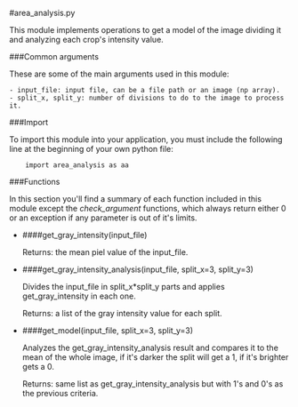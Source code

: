 #area_analysis.py

This module implements operations to get a model of the image dividing it and analyzing each crop's intensity value.


###Common arguments

These are some of the main arguments used in this module:

    - input_file: input file, can be a file path or an image (np array).
    - split_x, split_y: number of divisions to do to the image to process it.


###Import

To import this module into your application, you must include the following 
line at the beginning of your own python file:
    
        import area_analysis as aa
            

###Functions

In this section you'll find a summary of each function included in this module 
except the *check_argument* functions, which always return either 0 or an 
exception if any parameter is out of it's limits.

- ####get_gray_intensity(input_file)

    Returns: the mean piel value of the input_file.

- ####get_gray_intensity_analysis(input_file, split_x=3, split_y=3)

    Divides the input_file in split_x*split_y parts and applies get_gray_intensity in each one.
    
    Returns: a list of the gray intensity value for each split.

- ####get_model(input_file, split_x=3, split_y=3)

    Analyzes the get_gray_intensity_analysis result and compares it to the mean of the whole
    image, if it's darker the split will get a 1, if it's brighter gets a 0.
    
    Returns: same list as get_gray_intensity_analysis but with 1's and 0's as the previous criteria.